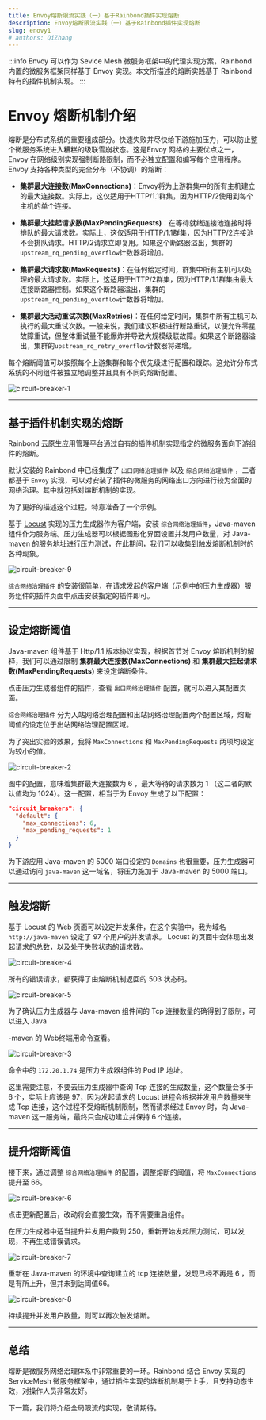 ```yaml
---
title: Envoy熔断限流实践（一）基于Rainbond插件实现熔断
description: Envoy熔断限流实践（一）基于Rainbond插件实现熔断
slug: enovy1
# authors: QiZhang
---
```


:::info
Envoy 可以作为 Sevice Mesh 微服务框架中的代理实现方案，Rainbond 内置的微服务框架同样基于 Envoy 实现。本文所描述的熔断实践基于 Rainbond 特有的插件机制实现。
:::

<!--truncate-->

# Envoy 熔断机制介绍

熔断是分布式系统的重要组成部分。快速失败并尽快给下游施加压力，可以防止整个微服务系统进入糟糕的级联雪崩状态。这是Envoy 网格的主要优点之一，Envoy 在网络级别实现强制断路限制，而不必独立配置和编写每个应用程序。Envoy 支持各种类型的完全分布（不协调）的熔断：

- **集群最大连接数(MaxConnections)**：Envoy将为上游群集中的所有主机建立的最大连接数。实际上，这仅适用于HTTP/1.1群集，因为HTTP/2使用到每个主机的单个连接。

- **集群最大挂起请求数(MaxPendingRequests)**：在等待就绪连接池连接时将排队的最大请求数。实际上，这仅适用于HTTP/1.1群集，因为HTTP/2连接池不会排队请求。HTTP/2请求立即复用。如果这个断路器溢出，集群的`upstream_rq_pending_overflow`计数器将增加。

- **集群最大请求数(MaxRequests)**：在任何给定时间，群集中所有主机可以处理的最大请求数。实际上，这适用于HTTP/2群集，因为HTTP/1.1群集由最大连接断路器控制。如果这个断路器溢出，集群的`upstream_rq_pending_overflow`计数器将增加。

- **集群最大活动重试次数(MaxRetries)**：在任何给定时间，集群中所有主机可以执行的最大重试次数。一般来说，我们建议积极进行断路重试，以便允许零星故障重试，但整体重试量不能爆炸并导致大规模级联故障。如果这个断路器溢出，集群的`upstream_rq_retry_overflow`计数器将递增。

每个熔断阈值可以按照每个上游集群和每个优先级进行配置和跟踪。这允许分布式系统的不同组件被独立地调整并且具有不同的熔断配置。

![circuit-breaker-1](https://static.goodrain.com/wechat/envoy-circuitbreak/circuit-breaker-1.png)

---

## 基于插件机制实现的熔断

Rainbond 云原生应用管理平台通过自有的插件机制实现指定的微服务面向下游组件的熔断。

默认安装的 Rainbond 中已经集成了 `出口网络治理插件` 以及 `综合网络治理插件`  ，二者都基于 `Envoy` 实现，可以对安装了插件的微服务的网络出口方向进行较为全面的网络治理。其中就包括对熔断机制的实现。

为了更好的描述这个过程，特意准备了一个示例。

基于 [Locust](https://locust.io) 实现的压力生成器作为客户端，安装 `综合网络治理插件`，Java-maven 组件作为服务端。压力生成器可以根据图形化界面设置并发用户数量，对 Java-maven 的服务地址进行压力测试，在此期间，我们可以收集到触发熔断机制时的各种现象。

![circuit-breaker-9](https://static.goodrain.com/wechat/envoy-circuitbreak/circuit-breaker-9.png)

`综合网络治理插件` 的安装很简单，在请求发起的客户端（示例中的压力生成器）服务组件的插件页面中点击安装指定的插件即可。

---

## 设定熔断阈值

Java-maven 组件基于 Http/1.1 版本协议实现，根据首节对 Envoy 熔断机制的解释，我们可以通过限制 **集群最大连接数(MaxConnections)** 和 **集群最大挂起请求数(MaxPendingRequests)** 来设定熔断条件。

点击压力生成器组件的插件，查看 `出口网络治理插件` 配置，就可以进入其配置页面。

`综合网络治理插件` 分为入站网络治理配置和出站网络治理配置两个配置区域，熔断阈值的设定位于出站网络治理配置区域。

为了突出实验的效果，我将 `MaxConnections` 和 `MaxPendingRequests` 两项均设定为较小的值。

![circuit-breaker-2](https://static.goodrain.com/wechat/envoy-circuitbreak/circuit-breaker-2.png)

图中的配置，意味着集群最大连接数为 6 ，最大等待的请求数为 1 （这二者的默认值均为 1024）。这一配置，相当于为 Envoy 生成了以下配置：

```json
"circuit_breakers": {
  "default": {
    "max_connections": 6,
    "max_pending_requests": 1
  }
}
```

为下游应用 Java-maven 的 5000 端口设定的 `Domains` 也很重要，压力生成器可以通过访问 `java-maven` 这一域名，将压力施加于 Java-maven 的 5000 端口。

---

## 触发熔断

基于 Locust 的 Web 页面可以设定并发条件，在这个实验中，我为域名 `http://java-maven` 设定了 97 个用户的并发请求。 Locust 的页面中会体现出发起请求的总数，以及处于失败状态的请求数。

![circuit-breaker-4](https://static.goodrain.com/wechat/envoy-circuitbreak/circuit-breaker-4.png)

所有的错误请求，都获得了由熔断机制返回的 503 状态码。

![circuit-breaker-5](https://static.goodrain.com/wechat/envoy-circuitbreak/circuit-breaker-5.png)

为了确认压力生成器与 Java-maven 组件间的 Tcp 连接数量的确得到了限制，可以进入 Java

-maven 的 Web终端用命令查看。

![circuit-breaker-3](https://static.goodrain.com/wechat/envoy-circuitbreak/circuit-breaker-3.png)

命令中的 `172.20.1.74` 是压力生成器组件的 Pod IP 地址。

这里需要注意，不要去压力生成器中查询 Tcp 连接的生成数量，这个数量会多于 6 个，实际上应该是 97，因为发起请求的 Locust 进程会根据并发用户数量来生成 Tcp 连接，这个过程不受熔断机制限制，然而请求经过 Envoy 时，向 Java-maven 这一服务端，最终只会成功建立并保持 6 个连接。 

---

## 提升熔断阈值

接下来，通过调整 `综合网络治理插件` 的配置，调整熔断的阈值，将 `MaxConnections` 提升至 66。

![circuit-breaker-6](https://static.goodrain.com/wechat/envoy-circuitbreak/circuit-breaker-6.png)

点击更新配置后，改动将会直接生效，而不需要重启组件。

在压力生成器中适当提升并发用户数到 250，重新开始发起压力测试，可以发现，不再生成错误请求。

![circuit-breaker-7](https://static.goodrain.com/wechat/envoy-circuitbreak/circuit-breaker-7.png)

重新在 Java-maven 的环境中查询建立的 tcp 连接数量，发现已经不再是 6 ，而是有所上升，但并未到达阈值66。

![circuit-breaker-8](https://static.goodrain.com/wechat/envoy-circuitbreak/circuit-breaker-8.png)

持续提升并发用户数量，则可以再次触发熔断。

---

## 总结

熔断是微服务网络治理体系中非常重要的一环。Rainbond 结合 Envoy 实现的 ServiceMesh 微服务框架中，通过插件实现的熔断机制易于上手，且支持动态生效，对操作人员非常友好。

下一篇，我们将介绍全局限流的实现，敬请期待。

